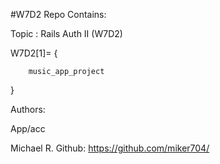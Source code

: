 #W7D2 Repo Contains:

Topic : Rails Auth II (W7D2)

W7D2[1]= {

        music_app_project
        
}


Authors:

App/acc

Michael R. Github: https://github.com/miker704/


